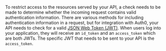 To restrict access to the resources served by your API, a check needs to be made to determine whether the incoming request contains valid authentication information. There are various methods for including authentication information in a request, but for integration with Auth0, your API needs to check for a valid [JSON Web Token (JWT)](https://jwt.io). When users log into your application, they will receive an `id_token` and an `access_token` which are both JWTs. The specific JWT that needs to be sent to your API is the `access_token`.